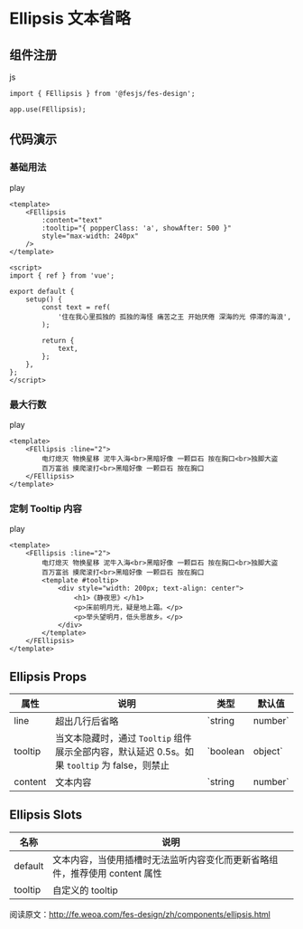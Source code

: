 # Ellipsis 文本省略 [​]()

## 组件注册 [​]()

js

```
import { FEllipsis } from '@fesjs/fes-design';

app.use(FEllipsis);
```

## 代码演示 [​]()

### 基础用法 [​]()

play

```
<template>
    <FEllipsis
        :content="text"
        :tooltip="{ popperClass: 'a', showAfter: 500 }"
        style="max-width: 240px"
    />
</template>

<script>
import { ref } from 'vue';

export default {
    setup() {
        const text = ref(
            '住在我心里孤独的 孤独的海怪 痛苦之王 开始厌倦 深海的光 停滞的海浪',
        );

        return {
            text,
        };
    },
};
</script>
```

### 最大行数 [​]()

play

```
<template>
    <FEllipsis :line="2">
        电灯熄灭 物换星移 泥牛入海<br>黑暗好像 一颗巨石 按在胸口<br>独脚大盗
        百万富翁 摸爬滚打<br>黑暗好像 一颗巨石 按在胸口
    </FEllipsis>
</template>
```

### 定制 Tooltip 内容 [​]()

play

```
<template>
    <FEllipsis :line="2">
        电灯熄灭 物换星移 泥牛入海<br>黑暗好像 一颗巨石 按在胸口<br>独脚大盗
        百万富翁 摸爬滚打<br>黑暗好像 一颗巨石 按在胸口
        <template #tooltip>
            <div style="width: 200px; text-align: center">
                <h1>《静夜思》</h1>
                <p>床前明月光，疑是地上霜。</p>
                <p>举头望明月，低头思故乡。</p>
            </div>
        </template>
    </FEllipsis>
</template>
```

## Ellipsis Props [​]()

|属性|说明|类型|默认值|
|---|---|---|---|
|line|超出几行后省略|`string | number`|`1`|
|tooltip|当文本隐藏时，通过 `Tooltip` 组件展示全部内容，默认延迟 0.5s。如果 `tooltip` 为 false，则禁止|`boolean | object`|`{showAfter: 500}`|
|content|文本内容|`string | number`|`-`|

## Ellipsis Slots [​]()

|名称|说明|
|---|---|
|default|文本内容，当使用插槽时无法监听内容变化而更新省略组件，推荐使用 content 属性|
|tooltip|自定义的 tooltip|

阅读原文：http://fe.weoa.com/fes-design/zh/components/ellipsis.html